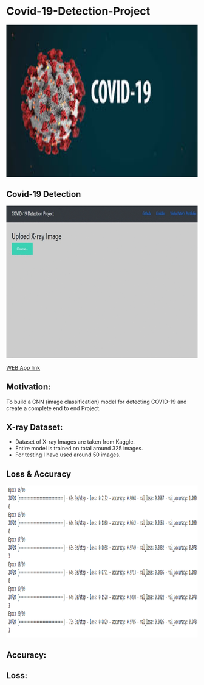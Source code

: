 # Covid-19-Detection-Project

<img src="https://github.com/vishvpatel-97/Covid-19-Detection-Project/blob/main/images/covid.jpg" width=600, height=400>

## Covid-19 Detection
<img src="https://github.com/vishvpatel-97/Covid-19-Detection-Project/blob/main/images/covid19.gif" width=600, height=400>

[WEB App link](https://covid19-xray-detection.herokuapp.com/)

## Motivation:

To build a CNN (image classification) model for detecting COVID-19 and create a complete end to end Project.

## X-ray Dataset:
- Dataset of X-ray Images are taken from Kaggle.
- Entire model is trained on total around 325 images.
- For testing I have used around 50 images.

## Loss & Accuracy

<img src="https://github.com/vishvpatel-97/Covid-19-Detection-Project/blob/main/images/model%20accuracy.png" width=1000, height=400>

## Accuracy:



## Loss:

